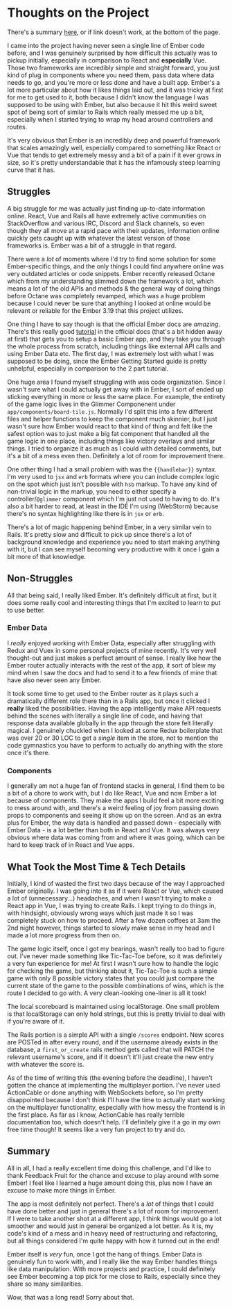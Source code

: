 # Thoughts on the Project

There's a summary [here](#summary), or if link doesn't work, at the bottom of the page.

I came into the project having never seen a single line of Ember code before, and I was genuinely surprised by how difficult this actually was to pickup initially, especially in comparison to React and **especially** Vue. Those two frameworks are incredibly simple and straight forward, you just kind of plug in components where you need them, pass data where data needs to go, and you're more or less done and have a built app. Ember's a lot more particular about how it likes things laid out, and it was tricky at first for me to get used to it, both because I didn't know the language I was supposed to be using with Ember, but also because it hit this weird sweet spot of being sort of similar to Rails which really messed me up a bit, especially when I started trying to wrap my head around controllers and routes.

It's very obvious that Ember is an incredibly deep and powerful framework that scales amazingly well, especially compared to something like React or Vue that tends to get extremely messy and a bit of a pain if it ever grows in size, so it's pretty understandable that it has the infamously steep learning curve that it has.

## Struggles

A big struggle for me was actually just finding up-to-date information online. React, Vue and Rails all have extremely active communities on StackOverflow and various IRC, Discord and Slack channels, so even though they all move at a rapid pace with their updates, information online quickly gets caught up with whatever the latest version of those frameworks is. Ember was a bit of a struggle in that regard.

There were a *lot* of moments where I'd try to find some solution for some Ember-specific things, and the only things I could find anywhere online was very outdated articles or code snippets. Ember recently released Octane which from my understanding slimmed down the framework a lot, which means a lot of the old APIs and methods & the general way of doing things before Octane was completely revamped, which was a huge problem because I could never be sure that anything I looked at online would be relevant or reliable for the Ember 3.19 that this project utilizes.

One thing I have to say though is that the official Ember docs are *amazing*. There's this really good [tutorial](https://guides.emberjs.com/release/tutorial/part-1/) in the official docs (that's a bit hidden away at first) that gets you to setup a basic Ember app, and they take you through the whole process from scratch, including things like external API calls and using Ember Data etc. The first day, I was extremely lost with what I was supposed to be doing, since the Ember Getting Started guide is pretty unhelpful, especially in comparison to the 2 part tutorial.

One huge area I found myself struggling with was code organization. Since I wasn't sure what I could actually get away with in Ember, I sort of ended up sticking everything in more or less the same place. For example, the entirety of the game logic lives in the Glimmer Componenent under `app/components/board-tile.js`. Normally I'd split this into a few different files and helper functions to keep the component much skinnier, but I just wasn't sure how Ember would react to that kind of thing and felt like the safest option was to just make a big fat component that handled all the game logic in one place, including things like victory overlays and similar things. I tried to organize it as much as I could with detailed comments, but it's a bit of a mess even then. Definitely a lot of room for improvement there.

One other thing I had a small problem with was the `{{handlebar}}` syntax. I'm very used to `jsx` and `erb` formats where you can include complex logic on the spot which just isn't possible with `hsb` markup. To have any kind of non-trivial logic in the markup, you need to either specify a controller/`@glimmer` component which I'm just not used to having to do. It's also a bit harder to read, at least in the IDE I'm using (WebStorm) because there's no syntax highlighting like there is in `jsx` or `erb`.

There's a lot of magic happening behind Ember, in a very similar vein to Rails. It's pretty slow and difficult to pick up since there's a lot of background knowledge and experience you need to start making anything with it, but I can see myself becoming very productive with it once I gain a bit more of that knowledge.

## Non-Struggles

All that being said, I really liked Ember. It's definitely difficult at first, but it does some really cool and interesting things that I'm excited to learn to put to use better.

### Ember Data

I *really* enjoyed working with Ember Data, especially after struggling with Redux and Vuex in some personal projects of mine recently. It's very well thought-out and just makes a perfect amount of sense. I really like how the Ember router actually interacts with the rest of the app, it sort of blew my mind when I saw the docs and had to send it to a few friends of mine that have also never seen any Ember.

 It took some time to get used to the Ember router as it plays such a dramatically different role there than in a Rails app, but once it clicked I **really** liked the possibilities. Having the app intelligently make API requests behind the scenes with literally a single line of code, and having that response data available globally in the app through the store felt literally magical. I genuinely chuckled when I looked at some Redux boilerplate that was over 20 or 30 LOC to get a *single* item in the store, not to mention the code gymnastics you have to perform to actually do anything with the store once it's there.
 
### Components

I generally am not a huge fan of frontend stacks in general, I find them to be a bit of a chore to work with, but I do like React, Vue and now Ember a lot because of components. They make the apps I build feel a bit more exciting to mess around with, and there's a weird feeling of joy from passing down props to components and seeing it show up on the screen. And as an extra plus for Ember, the way data is handled and passed down - especially with Ember Data - is a lot better than both in React and Vue. It was always very obvious where data was coming from and where it was going, which can be hard to keep track of in React and Vue apps.
 
## What Took the Most Time & Tech Details

Initially, I kind of wasted the first two days because of the way I approached Ember originally. I was going into it as if it were React or Vue, which caused a lot of (unnecessary...) headaches, and when I wasn't trying to make a React app in Vue, I was trying to create Rails. I kept trying to do things in, with hindsight, obviously wrong ways which just made it so I was completely stuck on how to proceed. After a few dozen coffees at 3am the 2nd night however, things started to slowly make sense in my head and I made a lot more progress from then on.

The game logic itself, once I got my bearings, wasn't really too bad to figure out. I've never made something like Tic-Tac-Toe before, so it was definitely a very fun experience for me! At first I wasn't sure how to handle the logic for checking the game, but thinking about it, Tic-Tac-Toe is such a simple game with only 8 possible victory states that you could just compare the current state of the game to the possible combinations of wins, which is the route I decided to go with. A very clean-looking one-liner is all it took!

The local scoreboard is maintained using localStorage. One small problem is that localStorage can only hold strings, but this is pretty trivial to deal with if you're aware of it.

The Rails portion is a simple API with a single `/scores` endpoint. New scores are POSTed in after every round, and if the username already exists in the database, a `first_or_create` rails method gets called that will PATCH the relevant username's score, and if it doesn't it'll just create the new entry with whatever the score is.

As of the time of writing this (the evening before the deadline), I haven't gotten the chance at implementing the multiplayer portion. I've never used ActionCable or done anything with WebSockets before, so I'm pretty disappointed because I don't think I'll have the time to actually start working on the multiplayer functionality, especially with how messy the frontend is in the first place. As far as I know, ActionCable has really terrible documentation too, which doesn't help. I'll definitely give it a go in my own free time though! It seems like a very fun project to try and do.

## Summary

All in all, I had a really excellent time doing this challenge, and I'd like to thank Feedback Fruit for the chance and excuse to play around with some Ember! I feel like I learned a huge amount doing this, plus now I have an excuse to make more things in Ember.

The app is most definitely not perfect. There's a *lot* of things that I could have done better and just in general there's a lot of room for improvement. If I were to take another shot at a different app, I think things would go a lot smoother and would just in general be organized a lot better. As it is, my code's kind of a mess and in heavy need of restructuring and refactoring, but all things considered I'm quite happy with how it turned out in the end! 

Ember itself is *very* fun, once I got the hang of things. Ember Data is genuinely fun to work with, and I really like the way Ember handles things like data manipulation. With more projects and practice, I could definitely see Ember becoming a top pick for me close to Rails, especially since they share so many similarities.

Wow, that was a long read! Sorry about that.